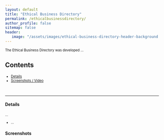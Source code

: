 ```yaml
---
layout: default
title: "Ethical Business Directory"
permalink: /ethicalbusinessdirectory/
author_profile: false
sitemap: false
header: 
   image: "/assets/images/ethical-business-directory-header-background.jpg" 
---
```

<p style="font-size:0.80em; margin-top:0; margin-bottom: 0;">
The Ethical Business Directory was developed ...
</p>

<h2>Contents</h2>
<ul style="font-size:0.80em;">
  <li><a href="#1">Details</a></li>
  <li><a href="#2">Screenshots / Video</a></li>
</ul>

<br>
<hr>

<div id="1"></div>
<h4>Details</h4>
<p style="font-size:0.80em; margin-top:0; margin-bottom: 0;">
...
</p>
<ul style="font-size:0.80em;">
  <li>...</li>
</ul>

<div id="2"></div>
<h4>Screenshots</h4>
